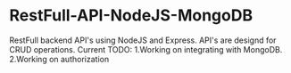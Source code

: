 # RestFull-API-NodeJS-MongoDB
RestFull backend API's using NodeJS and Express. API's are designd for CRUD operations. 
Current TODO:
1.Working on integrating with MongoDB.
2.Working on authorization


